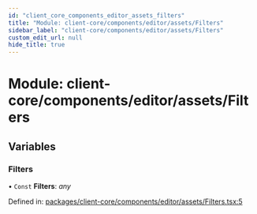 ```yaml
---
id: "client_core_components_editor_assets_filters"
title: "Module: client-core/components/editor/assets/Filters"
sidebar_label: "client-core/components/editor/assets/Filters"
custom_edit_url: null
hide_title: true
---
```


# Module: client-core/components/editor/assets/Filters

## Variables

### Filters

• `Const` **Filters**: *any*

Defined in: [packages/client-core/components/editor/assets/Filters.tsx:5](https://github.com/xr3ngine/xr3ngine/blob/5c3dcaef1/packages/client-core/components/editor/assets/Filters.tsx#L5)
